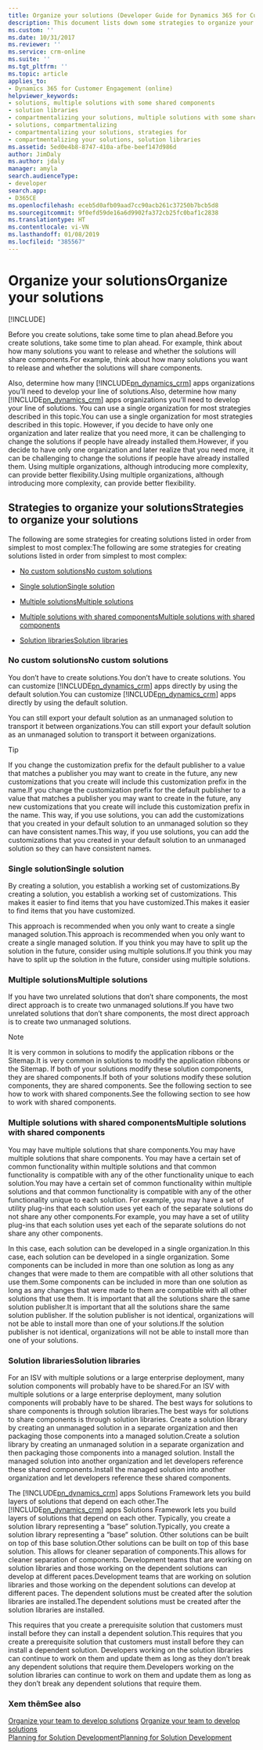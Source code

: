 ```yaml
---
title: Organize your solutions (Developer Guide for Dynamics 365 for Customer Engagement apps) | MicrosoftDocs
description: This document lists down some strategies to organize your solutions
ms.custom: ''
ms.date: 10/31/2017
ms.reviewer: ''
ms.service: crm-online
ms.suite: ''
ms.tgt_pltfrm: ''
ms.topic: article
applies_to:
- Dynamics 365 for Customer Engagement (online)
helpviewer_keywords:
- solutions, multiple solutions with some shared components
- solution libraries
- compartmentalizing your solutions, multiple solutions with some shared components
- solutions, compartmentalizing
- compartmentalizing your solutions, strategies for
- compartmentalizing your solutions, solution libraries
ms.assetid: 5ed0e4b8-8747-410a-afbe-beef147d986d
author: JimDaly
ms.author: jdaly
manager: amyla
search.audienceType:
- developer
search.app:
- D365CE
ms.openlocfilehash: eceb5d0afb09aad7cc90acb261c37250b7bcb5d8
ms.sourcegitcommit: 9f0efd59de16a6d9902fa372cb25fc0baf1c2838
ms.translationtype: HT
ms.contentlocale: vi-VN
ms.lasthandoff: 01/08/2019
ms.locfileid: "385567"
---
```

# <a name="organize-your-solutions"></a><span data-ttu-id="ddebb-103">Organize your solutions</span><span class="sxs-lookup"><span data-stu-id="ddebb-103">Organize your solutions</span></span>

[!INCLUDE[](../includes/cc_applies_to_update_9_0_0.md)]

<span data-ttu-id="ddebb-104">Before you create solutions, take some time to plan ahead.</span><span class="sxs-lookup"><span data-stu-id="ddebb-104">Before you create solutions, take some time to plan ahead.</span></span> <span data-ttu-id="ddebb-105">For example, think about how many solutions you want to release and whether the solutions will share components.</span><span class="sxs-lookup"><span data-stu-id="ddebb-105">For example, think about how many solutions you want to release and whether the solutions will share components.</span></span>  
  
 <span data-ttu-id="ddebb-106">Also, determine how many [!INCLUDE[pn_dynamics_crm](../includes/pn-dynamics-crm.md)] apps organizations you’ll need to develop your line of solutions.</span><span class="sxs-lookup"><span data-stu-id="ddebb-106">Also, determine how many [!INCLUDE[pn_dynamics_crm](../includes/pn-dynamics-crm.md)] apps organizations you’ll need to develop your line of solutions.</span></span> <span data-ttu-id="ddebb-107">You can use a single organization for most strategies described in this topic.</span><span class="sxs-lookup"><span data-stu-id="ddebb-107">You can use a single organization for most strategies described in this topic.</span></span> <span data-ttu-id="ddebb-108">However, if you decide to have only one organization and later realize that you need more, it can be challenging to change the solutions if people have already installed them.</span><span class="sxs-lookup"><span data-stu-id="ddebb-108">However, if you decide to have only one organization and later realize that you need more, it can be challenging to change the solutions if people have already installed them.</span></span> <span data-ttu-id="ddebb-109">Using multiple organizations, although introducing more complexity, can provide better flexibility.</span><span class="sxs-lookup"><span data-stu-id="ddebb-109">Using multiple organizations, although introducing more complexity, can provide better flexibility.</span></span>  
  
<a name="BKMK_OptionsToModularize"></a>   
## <a name="strategies-to-organize-your-solutions"></a><span data-ttu-id="ddebb-110">Strategies to organize your solutions</span><span class="sxs-lookup"><span data-stu-id="ddebb-110">Strategies to organize your solutions</span></span>  
 <span data-ttu-id="ddebb-111">The following are some strategies for creating solutions listed in order from simplest to most complex:</span><span class="sxs-lookup"><span data-stu-id="ddebb-111">The following are some strategies for creating solutions listed in order from simplest to most complex:</span></span>  
  
-   [<span data-ttu-id="ddebb-112">No custom solutions</span><span class="sxs-lookup"><span data-stu-id="ddebb-112">No custom solutions</span></span>](organize-solutions.md#BKMK_NoCustomSolution)  
  
-   [<span data-ttu-id="ddebb-113">Single solution</span><span class="sxs-lookup"><span data-stu-id="ddebb-113">Single solution</span></span>](organize-solutions.md#BKMK_SingleSolution)  
  
-   [<span data-ttu-id="ddebb-114">Multiple solutions</span><span class="sxs-lookup"><span data-stu-id="ddebb-114">Multiple solutions</span></span>](organize-solutions.md#BKMK_MultipleSolutions)  
  
-   [<span data-ttu-id="ddebb-115">Multiple solutions with shared components</span><span class="sxs-lookup"><span data-stu-id="ddebb-115">Multiple solutions with shared components</span></span>](organize-solutions.md#BKMK_MultipleSolutionsSharedComponents)  
  
-   [<span data-ttu-id="ddebb-116">Solution libraries</span><span class="sxs-lookup"><span data-stu-id="ddebb-116">Solution libraries</span></span>](organize-solutions.md#BKMK_SolutionLibraries)  
  
<a name="BKMK_NoCustomSolution"></a>   
### <a name="no-custom-solutions"></a><span data-ttu-id="ddebb-117">No custom solutions</span><span class="sxs-lookup"><span data-stu-id="ddebb-117">No custom solutions</span></span>  
 <span data-ttu-id="ddebb-118">You don’t have to create solutions.</span><span class="sxs-lookup"><span data-stu-id="ddebb-118">You don’t have to create solutions.</span></span> <span data-ttu-id="ddebb-119">You can customize [!INCLUDE[pn_dynamics_crm](../includes/pn-dynamics-crm.md)] apps directly by using the default solution.</span><span class="sxs-lookup"><span data-stu-id="ddebb-119">You can customize [!INCLUDE[pn_dynamics_crm](../includes/pn-dynamics-crm.md)] apps directly by using the default solution.</span></span>  
  
 <span data-ttu-id="ddebb-120">You can still export your default solution as an unmanaged solution to transport it between organizations.</span><span class="sxs-lookup"><span data-stu-id="ddebb-120">You can still export your default solution as an unmanaged solution to transport it between organizations.</span></span>  
  
> [!TIP]
>  <span data-ttu-id="ddebb-121">If you change the customization prefix for the default publisher to a value that matches a publisher you may want to create in the future, any new customizations that you create will include this customization prefix in the name.</span><span class="sxs-lookup"><span data-stu-id="ddebb-121">If you change the customization prefix for the default publisher to a value that matches a publisher you may want to create in the future, any new customizations that you create will include this customization prefix in the name.</span></span> <span data-ttu-id="ddebb-122">This way, if you use solutions, you can add the customizations that you created in your default solution to an unmanaged solution so they can have consistent names.</span><span class="sxs-lookup"><span data-stu-id="ddebb-122">This way, if you use solutions, you can add the customizations that you created in your default solution to an unmanaged solution so they can have consistent names.</span></span>  
  
<a name="BKMK_SingleSolution"></a>   
### <a name="single-solution"></a><span data-ttu-id="ddebb-123">Single solution</span><span class="sxs-lookup"><span data-stu-id="ddebb-123">Single solution</span></span>  
 <span data-ttu-id="ddebb-124">By creating a solution, you establish a working set of customizations.</span><span class="sxs-lookup"><span data-stu-id="ddebb-124">By creating a solution, you establish a working set of customizations.</span></span> <span data-ttu-id="ddebb-125">This makes it easier to find items that you have customized.</span><span class="sxs-lookup"><span data-stu-id="ddebb-125">This makes it easier to find items that you have customized.</span></span>  
  
 <span data-ttu-id="ddebb-126">This approach is recommended when you only want to create a single managed solution.</span><span class="sxs-lookup"><span data-stu-id="ddebb-126">This approach is recommended when you only want to create a single managed solution.</span></span> <span data-ttu-id="ddebb-127">If you think you may have to split up the solution in the future, consider using multiple solutions.</span><span class="sxs-lookup"><span data-stu-id="ddebb-127">If you think you may have to split up the solution in the future, consider using multiple solutions.</span></span>  
  
<a name="BKMK_MultipleSolutions"></a>   
### <a name="multiple-solutions"></a><span data-ttu-id="ddebb-128">Multiple solutions</span><span class="sxs-lookup"><span data-stu-id="ddebb-128">Multiple solutions</span></span>  
 <span data-ttu-id="ddebb-129">If you have two unrelated solutions that don’t share components, the most direct approach is to create two unmanaged solutions.</span><span class="sxs-lookup"><span data-stu-id="ddebb-129">If you have two unrelated solutions that don’t share components, the most direct approach is to create two unmanaged solutions.</span></span>  
  
> [!NOTE]
>  <span data-ttu-id="ddebb-130">It is very common in solutions to modify the application ribbons or the Sitemap.</span><span class="sxs-lookup"><span data-stu-id="ddebb-130">It is very common in solutions to modify the application ribbons or the Sitemap.</span></span> <span data-ttu-id="ddebb-131">If both of your solutions modify these solution components, they are shared components.</span><span class="sxs-lookup"><span data-stu-id="ddebb-131">If both of your solutions modify these solution components, they are shared components.</span></span> <span data-ttu-id="ddebb-132">See the following section to see how to work with shared components.</span><span class="sxs-lookup"><span data-stu-id="ddebb-132">See the following section to see how to work with shared components.</span></span>  
  
<a name="BKMK_MultipleSolutionsSharedComponents"></a>   
### <a name="multiple-solutions-with-shared-components"></a><span data-ttu-id="ddebb-133">Multiple solutions with shared components</span><span class="sxs-lookup"><span data-stu-id="ddebb-133">Multiple solutions with shared components</span></span>  
 <span data-ttu-id="ddebb-134">You may have multiple solutions that share components.</span><span class="sxs-lookup"><span data-stu-id="ddebb-134">You may have multiple solutions that share components.</span></span> <span data-ttu-id="ddebb-135">You may have a certain set of common functionality within multiple solutions and that common functionality is compatible with any of the other functionality unique to each solution.</span><span class="sxs-lookup"><span data-stu-id="ddebb-135">You may have a certain set of common functionality within multiple solutions and that common functionality is compatible with any of the other functionality unique to each solution.</span></span> <span data-ttu-id="ddebb-136">For example, you may have a set of utility plug-ins that each solution uses yet each of the separate solutions do not share any other components.</span><span class="sxs-lookup"><span data-stu-id="ddebb-136">For example, you may have a set of utility plug-ins that each solution uses yet each of the separate solutions do not share any other components.</span></span>  
  
 <span data-ttu-id="ddebb-137">In this case, each solution can be developed in a single organization.</span><span class="sxs-lookup"><span data-stu-id="ddebb-137">In this case, each solution can be developed in a single organization.</span></span> <span data-ttu-id="ddebb-138">Some components can be included in more than one solution as long as any changes that were made to them are compatible with all other solutions that use them.</span><span class="sxs-lookup"><span data-stu-id="ddebb-138">Some components can be included in more than one solution as long as any changes that were made to them are compatible with all other solutions that use them.</span></span> <span data-ttu-id="ddebb-139">It is important that all the solutions share the same solution publisher.</span><span class="sxs-lookup"><span data-stu-id="ddebb-139">It is important that all the solutions share the same solution publisher.</span></span> <span data-ttu-id="ddebb-140">If the solution publisher is not identical, organizations will not be able to install more than one of your solutions.</span><span class="sxs-lookup"><span data-stu-id="ddebb-140">If the solution publisher is not identical, organizations will not be able to install more than one of your solutions.</span></span>  
  
<a name="BKMK_SolutionLibraries"></a>   
### <a name="solution-libraries"></a><span data-ttu-id="ddebb-141">Solution libraries</span><span class="sxs-lookup"><span data-stu-id="ddebb-141">Solution libraries</span></span>  
 <span data-ttu-id="ddebb-142">For an ISV with multiple solutions or a large enterprise deployment, many solution components will probably have to be shared.</span><span class="sxs-lookup"><span data-stu-id="ddebb-142">For an ISV with multiple solutions or a large enterprise deployment, many solution components will probably have to be shared.</span></span> <span data-ttu-id="ddebb-143">The best ways for solutions to share components is through solution libraries.</span><span class="sxs-lookup"><span data-stu-id="ddebb-143">The best ways for solutions to share components is through solution libraries.</span></span> <span data-ttu-id="ddebb-144">Create a solution library by creating an unmanaged solution in a separate organization and then packaging those components into a managed solution.</span><span class="sxs-lookup"><span data-stu-id="ddebb-144">Create a solution library by creating an unmanaged solution in a separate organization and then packaging those components into a managed solution.</span></span> <span data-ttu-id="ddebb-145">Install the managed solution into another organization and let developers reference these shared components.</span><span class="sxs-lookup"><span data-stu-id="ddebb-145">Install the managed solution into another organization and let developers reference these shared components.</span></span>  
  
 <span data-ttu-id="ddebb-146">The [!INCLUDE[pn_dynamics_crm](../includes/pn-dynamics-crm.md)] apps Solutions Framework lets you build layers of solutions that depend on each other.</span><span class="sxs-lookup"><span data-stu-id="ddebb-146">The [!INCLUDE[pn_dynamics_crm](../includes/pn-dynamics-crm.md)] apps Solutions Framework lets you build layers of solutions that depend on each other.</span></span> <span data-ttu-id="ddebb-147">Typically, you create a solution library representing a ”base” solution.</span><span class="sxs-lookup"><span data-stu-id="ddebb-147">Typically, you create a solution library representing a ”base” solution.</span></span> <span data-ttu-id="ddebb-148">Other solutions can be built on top of this base solution.</span><span class="sxs-lookup"><span data-stu-id="ddebb-148">Other solutions can be built on top of this base solution.</span></span> <span data-ttu-id="ddebb-149">This allows for cleaner separation of components.</span><span class="sxs-lookup"><span data-stu-id="ddebb-149">This allows for cleaner separation of components.</span></span> <span data-ttu-id="ddebb-150">Development teams that are working on solution libraries and those working on the dependent solutions can develop at different paces.</span><span class="sxs-lookup"><span data-stu-id="ddebb-150">Development teams that are working on solution libraries and those working on the dependent solutions can develop at different paces.</span></span> <span data-ttu-id="ddebb-151">The dependent solutions must be created after the solution libraries are installed.</span><span class="sxs-lookup"><span data-stu-id="ddebb-151">The dependent solutions must be created after the solution libraries are installed.</span></span>  
  
 <span data-ttu-id="ddebb-152">This requires that you create a prerequisite solution that customers must install before they can install a dependent solution.</span><span class="sxs-lookup"><span data-stu-id="ddebb-152">This requires that you create a prerequisite solution that customers must install before they can install a dependent solution.</span></span> <span data-ttu-id="ddebb-153">Developers working on the solution libraries can continue to work on them and update them as long as they don’t break any dependent solutions that require them.</span><span class="sxs-lookup"><span data-stu-id="ddebb-153">Developers working on the solution libraries can continue to work on them and update them as long as they don’t break any dependent solutions that require them.</span></span>  
  
### <a name="see-also"></a><span data-ttu-id="ddebb-154">Xem thêm</span><span class="sxs-lookup"><span data-stu-id="ddebb-154">See also</span></span>  
 <span data-ttu-id="ddebb-155">[Organize your team to develop solutions](organize-team-develop-solutions.md) </span><span class="sxs-lookup"><span data-stu-id="ddebb-155">[Organize your team to develop solutions](organize-team-develop-solutions.md) </span></span>  
 [<span data-ttu-id="ddebb-156">Planning for Solution Development</span><span class="sxs-lookup"><span data-stu-id="ddebb-156">Planning for Solution Development</span></span>](plan-solution-development.md)
